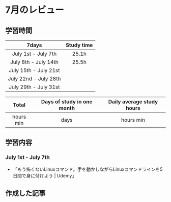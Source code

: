 # 7月のレビュー

## 学習時間
| 7days | Study time |
| :---: | :---: |
| July 1st - July 7th | 25.1h |
| July 8th - July 14th | 25.5h |
| July 15th - July 21st ||
| July 22nd - July 28th ||
| July 29th - July 31st ||

| Total | Days of study in one month | Daily average study hours |
| :---: | :---: | :---: |
| hours min | days | hours min |

## 学習内容
### July 1st - July 7th
- 「もう怖くないLinuxコマンド。手を動かしながらLinuxコマンドラインを5日間で身に付けよう | Udemy」
## 作成した記事


